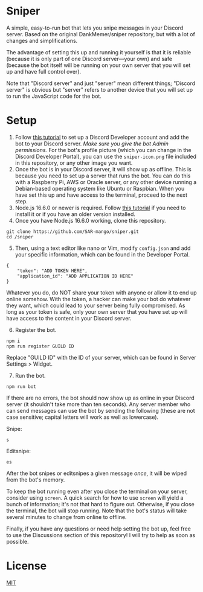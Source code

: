 # Sniper
A simple, easy-to-run bot that lets you snipe messages in your Discord server. Based on the original DankMemer/sniper repository, but with a lot of changes and simplifications.

The advantage of setting this up and running it yourself is that it is reliable (because it is only part of one Discord server—your own) and safe (because the bot itself will be running on your own server that you will set up and have full control over).

Note that "Discord server" and just "server" mean different things; "Discord server" is obvious but "server" refers to another device that you will set up to run the JavaScript code for the bot.

# Setup
1. Follow [this tutorial](https://discordpy.readthedocs.io/en/stable/discord.html) to set up a Discord Developer account and add the bot to your Discord server. *Make sure you give the bot Admin permissions.* For the bot's profile picture (which you can change in the Discord Developer Portal), you can use the ```sniper-icon.png``` file included in this repository, or any other image you want.
2. Once the bot is in your Discord server, it will show up as offline. This is because you need to set up a server that runs the bot. You can do this with a Raspberry Pi, AWS or Oracle server, or any other device running a Debian-based operating system like Ubuntu or Raspbian. When you have set this up and have access to the terminal, proceed to the next step.
3. Node.js 16.6.0 or newer is required. Follow [this tutorial](https://lindevs.com/install-node-js-and-npm-on-raspberry-pi/) if you need to install it or if you have an older version installed.
4. Once you have Node.js 16.6.0 working, clone this repository.

```
git clone https://github.com/SAR-mango/sniper.git
cd /sniper
```

5. Then, using a text editor like nano or Vim, modify ```config.json``` and add your specific information, which can be found in the Developer Portal.

```
{
	"token": "ADD TOKEN HERE",
	"application_id": "ADD APPLICATION ID HERE"
}
```

Whatever you do, do NOT share your token with anyone or allow it to end up online somehow. With the token, a hacker can make your bot do whatever they want, which could lead to your server being fully compromised. As long as your token is safe, only your own server that you have set up will have access to the content in your Discord server.

6. Register the bot.

```
npm i
npm run register GUILD ID
```

Replace "GUILD ID" with the ID of your server, which can be found in Server Settings > Widget.

7. Run the bot.

```
npm run bot
```

If there are no errors, the bot should now show up as online in your Discord server (it shouldn't take more than ten seconds). Any server member who can send messages can use the bot by sending the following (these are not case sensitive; capital letters will work as well as lowercase).

Snipe:

```
s
```

Editsnipe:

```
es
```

After the bot snipes or editsnipes a given message *once*, it will be wiped from the bot's memory.

To keep the bot running even after you close the terminal on your server, consider using ```screen```. A quick search for how to use ```screen``` will yield a bunch of information; it's not that hard to figure out. Otherwise, if you close the terminal, the bot will stop running. Note that the bot's status will take several minutes to change from online to offline.

Finally, if you have any questions or need help setting the bot up, feel free to use the Discussions section of this repository! I will try to help as soon as possible.

# License
[MIT](https://tldrlegal.com/license/mit-license)
